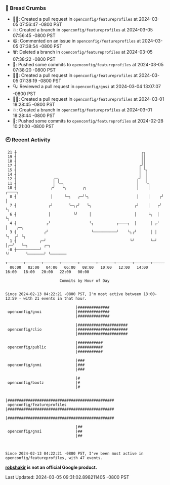 ### 🍞 Bread Crumbs

 * ✍🏼: Created a pull request in `openconfig/featureprofiles` at 2024-03-05 07:56:47 -0800 PST
 * 💥: Created a branch in `openconfig/featureprofiles` at 2024-03-05 07:56:45 -0800 PST
 * 😃: Commented on an issue in `openconfig/featureprofiles` at 2024-03-05 07:38:54 -0800 PST
 * 🗑: Deleted a branch in `openconfig/featureprofiles` at 2024-03-05 07:38:22 -0800 PST
 * 🚢: Pushed some commits to `openconfig/featureprofiles` at 2024-03-05 07:38:20 -0800 PST
 * ✍🏼: Created a pull request in `openconfig/featureprofiles` at 2024-03-05 07:38:19 -0800 PST
 * 🔍: Reviewed a pull request in  `openconfig/gnsi` at 2024-03-04 13:07:07 -0800 PST
 * ✍🏼: Created a pull request in `openconfig/featureprofiles` at 2024-03-01 18:28:45 -0800 PST
 * 💥: Created a branch in `openconfig/featureprofiles` at 2024-03-01 18:28:44 -0800 PST
 * 🚢: Pushed some commits to `openconfig/featureprofiles` at 2024-02-28 10:21:00 -0800 PST

### 🕘 Recent Activity
```
 21 ┼                                                       ╭╮
 19 ┤                                                       ││
 18 ┤                                                       ││
 17 ┤                                                      ╭╯│
 15 ┤                                                      │ ╰╮
 14 ┤                                                      │  │
 12 ┤                ╭─╮                                  ╭╯  │
 11 ┤                │ ╰─╮                                │   ╰╮
 10 ┤               ╭╯   ╰╮       ╭╮                      │    │     ╭────╮
  8 ┤               │     ╰─╮   ╭─╯╰╮                     │    │    ╭╯    │
  7 ┤              ╭╯       ╰─╮╭╯   ╰╮                   ╭╯    │   ╭╯     ╰╮
  6 ┤              │          ╰╯     │                   │     ╰╮  │       ╰╮
  4 ┤             ╭╯                 ╰╮          ╭────╮  │      │ ╭╯        │    ╭─╮
  3 ┤            ╭╯                   ╰──────────╯    ╰╮╭╯      │ │         ╰╮  ╭╯ ╰╮
  1 ┤          ╭─╯                                     ╰╯       ╰─╯          │╭─╯   ╰─╮       ╭─╮
 -0 ┼──────────╯                                                             ╰╯       ╰───────╯ ╰───────
    +───────+───────+───────+───────+───────+───────+───────+───────+───────+───────+───────+───────+────
  00:00   02:00   04:00   06:00   08:00   10:00   12:00   14:00   16:00   18:00   20:00   22:00   00:00   

						Commits by Hour of Day


Since 2024-02-13 04:22:21 -0800 PST, I'm most active between 13:00-13:59 - with 21 events in that hour.

```



```
                               |##############
 openconfig/gnoi               |##############
                               |##############

                               |######################
 openconfig/clio               |######################
                               |######################

                               |###########
 openconfig/public             |###########
                               |###########

                               |###
 openconfig/gnmi               |###
                               |###

                               |#
 openconfig/bootz              |#
                               |#

                               |###############################################
 openconfig/featureprofiles    |###############################################
                               |###############################################

                               |##
 openconfig/gnsi               |##
                               |##



Since 2024-02-13 04:22:21 -0800 PST, I've been most active in openconfig/featureprofiles, with 47 events.

```
**[robshakir](mailto:robjs@google.com) is not an official Google product.**  


Last Updated: 2024-03-05 09:31:02.898211405 -0800 PST
